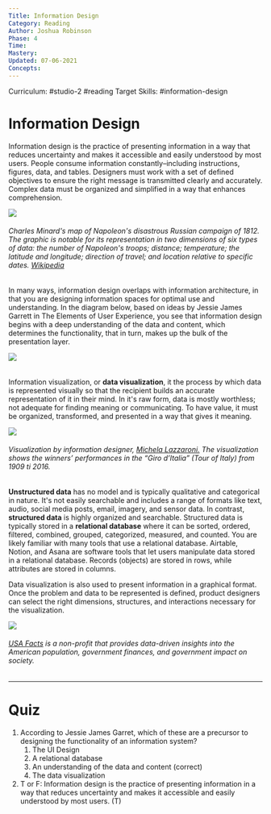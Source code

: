 ```yaml
---
Title: Information Design
Category: Reading
Author: Joshua Robinson
Phase: 4
Time: 
Mastery: 
Updated: 07-06-2021
Concepts: 
---
```

 Curriculum: #studio-2 #reading 
 Target Skills: #information-design 

# Information Design
Information design is the practice of presenting information in a way that reduces uncertainty and makes it accessible and easily understood by most users. People consume information constantly–including instructions, figures, data, and tables. Designers must work with a set of defined objectives to ensure the right message is transmitted clearly and accurately. Complex data must be organized and simplified in a way that enhances comprehension. 

![](https://prodesigncurriculum.s3.us-east-2.amazonaws.com/minard-map.png)
###### Charles Minard's map of Napoleon's disastrous Russian campaign of 1812. The graphic is notable for its representation in two dimensions of six types of data: the number of Napoleon's troops; distance; temperature; the latitude and longitude; direction of travel; and location relative to specific dates. [Wikipedia](https://en.wikipedia.org/wiki/Charles_Joseph_Minard#/media/File:Minard.png)

In many ways, information design overlaps with information architecture, in that you are designing information spaces for optimal use and understanding. In the diagram below, based on ideas by Jessie James Garrett in The Elements of User Experience, you see that information design begins with a deep understanding of the data and content, which determines the functionality, that in turn, makes up the bulk of the presentation layer. 

![](https://prodesigncurriculum.s3.us-east-2.amazonaws.com/information-layers.png)
###### 

Information visualization, or **data visualization**, it the process by which data is represented visually so that the recipient builds an accurate representation of it in their mind. In it's raw form, data is mostly worthless; not adequate for finding meaning or communicating. To have value, it must be organized, transformed, and presented in a way that gives it meaning. 

![](https://prodesigncurriculum.s3.us-east-2.amazonaws.com/information-viz.jpeg)
###### Visualization by information designer, [Michela Lazzaroni.](https://www.behance.net/michelaz) The visualization shows the winners’ performances in the “Giro d’Italia” (Tour of Italy) from 1909 ti 2016.

**Unstructured data** has no model and is typically qualitative and categorical in nature. It's not easily searchable and includes a range of formats like text, audio, social media posts, email, imagery, and sensor data. In contrast, **structured data** is highly organized and searchable. Structured data is typically stored in a **relational database** where it can be sorted, ordered, filtered, combined, grouped, categorized, measured, and counted. You are likely familiar with many tools that use a relational database. Airtable, Notion, and Asana are software tools that let users manipulate data stored in a relational database. Records (objects) are stored in rows, while attributes are stored in columns. 

Data visualization is also used to present information in a graphical format. Once the problem and data to be represented is defined, product designers can select the right dimensions, structures, and interactions necessary for the visualization. 

![](https://prodesigncurriculum.s3.us-east-2.amazonaws.com/data-viz-example.png)
###### [USA Facts](https://usafacts.org/articles/is-college-worth-it-the-price-of-college-is-rising-faster-than-wages-for-people-with-degrees/) is a non-profit that provides data-driven insights into the American population, government finances, and government impact on society. 

---
# Quiz
1. According to Jessie James Garret, which of these are a precursor to designing the functionality of an information system? 
	1. The UI Design
	2. A relational database
	3. An understanding of the data and content (correct)
	4. The data visualization
2. T or F: Information design is the practice of presenting information in a way that reduces uncertainty and makes it accessible and easily understood by most users. (T) 